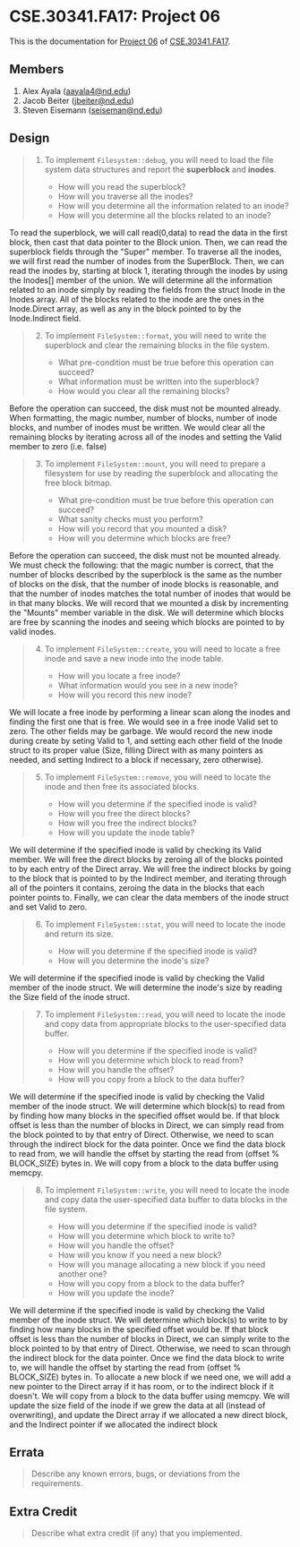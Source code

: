 CSE.30341.FA17: Project 06
==========================

This is the documentation for [Project 06] of [CSE.30341.FA17].

Members
-------

1. Alex Ayala (aayala4@nd.edu)
2. Jacob Beiter (jbeiter@nd.edu)
3. Steven Eisemann (seiseman@nd.edu)

Design
------

> 1. To implement `Filesystem::debug`, you will need to load the file system
>    data structures and report the **superblock** and **inodes**.
>
>       - How will you read the superblock?
>       - How will you traverse all the inodes?
>       - How will you determine all the information related to an inode?
>       - How will you determine all the blocks related to an inode?

To read the superblock, we will call read(0,data) to read the data in the first
block, then cast that data pointer to the Block union. Then, we can read the 
superblock fields through the "Super" member.
To traverse all the inodes, we will first read the number of inodes from the
SuperBlock. Then, we can read the inodes by, starting at block 1, iterating
through the inodes by using the Inodes[] member of the union.
We will determine all the information related to an inode simply by reading
the fields from the struct Inode in the Inodes array.
All of the blocks related to the inode are the ones in the Inode.Direct array,
as well as any in the block pointed to by the Inode.Indirect field.

> 2. To implement `FileSystem::format`, you will need to write the superblock
>    and clear the remaining blocks in the file system.
>
>       - What pre-condition must be true before this operation can succeed?
>       - What information must be written into the superblock?
>       - How would you clear all the remaining blocks?

Before the operation can succeed, the disk must not be mounted already.
When formatting, the magic number, number of blocks, number of inode blocks,
and number of inodes must be written.
We would clear all the remaining blocks by iterating across all of the inodes
and setting the Valid member to zero (i.e. false)

> 3. To implement `FileSystem::mount`, you will need to prepare a filesystem
>    for use by reading the superblock and allocating the free block bitmap.
>
>       - What pre-condition must be true before this operation can succeed?
>       - What sanity checks must you perform?
>       - How will you record that you mounted a disk?
>       - How will you determine which blocks are free?

Before the operation can succeed, the disk must not be mounted already.
We must check the following: that the magic number is correct, that the number of blocks
described by the superblock is the same as the number of blocks on the disk, that the
number of inode blocks is reasonable, and that the number of inodes matches the total
number of inodes that would be in that many blocks.
We will record that we mounted a disk by incrementing the "Mounts" member variable
in the disk.
We will determine which blocks are free by scanning the inodes and seeing which
blocks are pointed to by valid inodes.

> 4. To implement `FileSystem::create`, you will need to locate a free inode
>    and save a new inode into the inode table.
>
>       - How will you locate a free inode?
>       - What information would you see in a new inode?
>       - How will you record this new inode?

We will locate a free inode by performing a linear scan along the inodes and
finding the first one that is free.
We would see in a free inode Valid set to zero. The other fields may be garbage.
We would record the new inode during create by seting Valid to 1, and setting
each other field of the Inode struct to its proper value (Size, filling Direct
with as many pointers as needed, and setting Indirect to a block if necessary,
zero otherwise).


> 5. To implement `FileSystem::remove`, you will need to locate the inode and
>    then free its associated blocks.
>
>       - How will you determine if the specified inode is valid?
>       - How will you free the direct blocks?
>       - How will you free the indirect blocks?
>       - How will you update the inode table?

We will determine if the specified inode is valid by checking its Valid member.
We will free the direct blocks by zeroing all of the blocks pointed to by each
entry of the Direct array.
We will free the indirect blocks by going to the block that is pointed to by the
Indirect member, and iterating through all of the pointers it contains, zeroing
the data in the blocks that each pointer points to.
Finally, we can clear the data members of the inode struct and set Valid to zero.

> 6. To implement `FileSystem::stat`, you will need to locate the inode and
>    return its size.
>
>       - How will you determine if the specified inode is valid?
>       - How will you determine the inode's size?

We will determine if the specified inode is valid by checking the Valid member
of the inode struct.
We will determine the inode's size by reading the Size field of the inode struct.

> 7. To implement `FileSystem::read`, you will need to locate the inode and
>    copy data from appropriate blocks to the user-specified data buffer.
>
>       - How will you determine if the specified inode is valid?
>       - How will you determine which block to read from?
>       - How will you handle the offset?
>       - How will you copy from a block to the data buffer?

We will determine if the specified inode is valid by checking the Valid member
of the inode struct.
We will determine which block(s) to read from by finding how many blocks in
the specified offset would be. If that block offset is less than the number
of blocks in Direct, we can simply read from the block pointed to by that entry
of Direct. Otherwise, we need to scan through the indirect block for the data
pointer.
Once we find the data block to read from, we will handle the offset by starting
the read from (offset % BLOCK_SIZE) bytes in.
We will copy from a block to the data buffer using memcpy.


> 8. To implement `FileSystem::write`, you will need to locate the inode and
>    copy data the user-specified data buffer to data blocks in the file
>    system.
>
>       - How will you determine if the specified inode is valid?
>       - How will you determine which block to write to?
>       - How will you handle the offset?
>       - How will you know if you need a new block?
>       - How will you manage allocating a new block if you need another one?
>       - How will you copy from a block to the data buffer?
>       - How will you update the inode?

We will determine if the specified inode is valid by checking the Valid member
of the inode struct.
We will determine which block(s) to write to by finding how many blocks in
the specified offset would be. If that block offset is less than the number
of blocks in Direct, we can simply write to the block pointed to by that entry
of Direct. Otherwise, we need to scan through the indirect block for the data
pointer.
Once we find the data block to write to, we will handle the offset by starting
the read from (offset % BLOCK_SIZE) bytes in.
To allocate a new block if we need one, we will add a new pointer to the Direct
array if it has room, or to the indirect block if it doesn't.
We will copy from a block to the data buffer using memcpy.
We will update the size field of the inode if we grew the data at all (instead
of overwriting), and update the Direct array if we allocated a new direct block,
and the Indirect pointer if we allocated the indirect block

Errata
------

> Describe any known errors, bugs, or deviations from the requirements.

Extra Credit
------------

> Describe what extra credit (if any) that you implemented.

[Project 06]:       https://www3.nd.edu/~pbui/teaching/cse.30341.fa17/project06.html
[CSE.30341.FA17]:   https://www3.nd.edu/~pbui/teaching/cse.30341.fa17/
[Google Drive]:     https://drive.google.com
